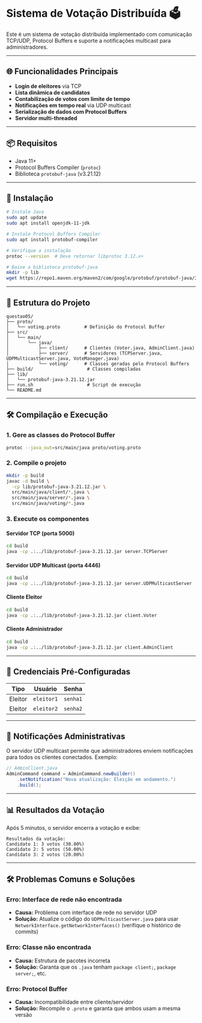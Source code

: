 # Sistema de Votação Distribuída 🗳️

Este é um sistema de votação distribuída implementado com comunicação TCP/UDP, Protocol Buffers e suporte a notificações multicast para administradores.

---

## 🌐 Funcionalidades Principais

- **Login de eleitores** via TCP
- **Lista dinâmica de candidatos**
- **Contabilização de votos com limite de tempo**
- **Notificações em tempo real** via UDP multicast
- **Serialização de dados com Protocol Buffers**
- **Servidor multi-threaded**

---

## 📦 Requisitos

- Java 11+
- Protocol Buffers Compiler (`protoc`)
- Biblioteca `protobuf-java` (v3.21.12)

---

## 🔧 Instalação

```bash
# Instale Java
sudo apt update
sudo apt install openjdk-11-jdk

# Instale Protocol Buffers Compiler
sudo apt install protobuf-compiler

# Verifique a instalação
protoc --version  # Deve retornar libprotoc 3.12.x+

# Baixe a biblioteca protobuf-java
mkdir -p lib
wget https://repo1.maven.org/maven2/com/google/protobuf/protobuf-java/3.21.12/protobuf-java-3.21.12.jar -O lib/protobuf-java-3.21.12.jar
```

---

## 🧱 Estrutura do Projeto

```
questao05/
├── proto/
│   └── voting.proto         # Definição do Protocol Buffer
├── src/
│   └── main/
│       └── java/
│           ├── client/      # Clientes (Voter.java, AdminClient.java)
│           ├── server/      # Servidores (TCPServer.java, UDPMulticastServer.java, VoteManager.java)
│           └── voting/      # Classes geradas pelo Protocol Buffers
├── build/                    # Classes compiladas
├── lib/
│   └── protobuf-java-3.21.12.jar
├── run.sh                    # Script de execução
└── README.md
```

---

## 🛠️ Compilação e Execução

### 1. Gere as classes do Protocol Buffer
```bash
protoc --java_out=src/main/java proto/voting.proto
```

### 2. Compile o projeto
```bash
mkdir -p build
javac -d build \
  -cp lib/protobuf-java-3.21.12.jar \
  src/main/java/client/*.java \
  src/main/java/server/*.java \
  src/main/java/voting/*.java
```

### 3. Execute os componentes

#### Servidor TCP (porta 5000)
```bash
cd build
java -cp .:../lib/protobuf-java-3.21.12.jar server.TCPServer
```

#### Servidor UDP Multicast (porta 4446)
```bash
cd build
java -cp .:../lib/protobuf-java-3.21.12.jar server.UDPMulticastServer
```

#### Cliente Eleitor
```bash
cd build
java -cp .:../lib/protobuf-java-3.21.12.jar client.Voter
```

#### Cliente Administrador
```bash
cd build
java -cp .:../lib/protobuf-java-3.21.12.jar client.AdminClient
```

---

## 🧪 Credenciais Pré-Configuradas

| Tipo        | Usuário     | Senha    |
|------------|-------------|----------|
| Eleitor    | `eleitor1`  | `senha1` |
| Eleitor    | `eleitor2`  | `senha2` |

---

## 📢 Notificações Administrativas

O servidor UDP multicast permite que administradores enviem notificações para todos os clientes conectados. Exemplo:

```java
// AdminClient.java
AdminCommand command = AdminCommand.newBuilder()
    .setNotification("Nova atualização: Eleição em andamento.")
    .build();
```

---

## 📊 Resultados da Votação

Após 5 minutos, o servidor encerra a votação e exibe:

```
Resultados da votação:
Candidato 1: 3 votos (30.00%)
Candidato 2: 5 votos (50.00%)
Candidato 3: 2 votos (20.00%)
```

---

## 🛠️ Problemas Comuns e Soluções

### Erro: Interface de rede não encontrada
- **Causa:** Problema com interface de rede no servidor UDP
- **Solução:** Atualize o código do `UDPMulticastServer.java` para usar `NetworkInterface.getNetworkInterfaces()` (verifique o histórico de commits)

### Erro: Classe não encontrada
- **Causa:** Estrutura de pacotes incorreta
- **Solução:** Garanta que os `.java` tenham `package client;`, `package server;`, etc.

### Erro: Protocol Buffer
- **Causa:** Incompatibilidade entre cliente/servidor
- **Solução:** Recompile o `.proto` e garanta que ambos usam a mesma versão

